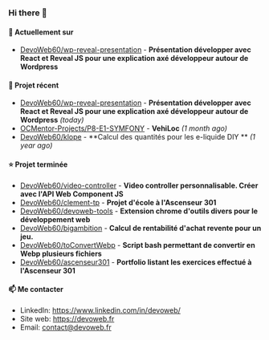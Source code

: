 ### Hi there 👋

#### 👷 Actuellement sur 

- [DevoWeb60/wp-reveal-presentation](https://github.com/DevoWeb60/wp-reveal-presentation) - **Présentation développer avec React et Reveal JS pour une explication axé développeur autour de Wordpress**

#### 🌱 Projet récent

- [DevoWeb60/wp-reveal-presentation](https://github.com/DevoWeb60/wp-reveal-presentation) - **Présentation développer avec React et Reveal JS pour une explication axé développeur autour de Wordpress** *(today)*
- [OCMentor-Projects/P8-E1-SYMFONY](https://github.com/OCMentor-Projects/P8-E1-SYMFONY) - **VehiLoc** *(1 month ago)*
- [DevoWeb60/klope](https://github.com/DevoWeb60/klope) - **Calcul des quantités pour les e-liquide DIY ** *(1 year ago)*

#### ⭐ Projet terminée

- [DevoWeb60/video-controller](https://github.com/DevoWeb60/video-controller) - **Video controller personnalisable. Créer avec l&#39;API Web Component JS**
- [DevoWeb60/clement-tp](https://github.com/DevoWeb60/clement-tp) - **Projet d&#39;école à l&#39;Ascenseur 301**
- [DevoWeb60/devoweb-tools](https://github.com/DevoWeb60/devoweb-tools) - **Extension chrome d&#39;outils divers pour le développement web**
- [DevoWeb60/bigambition](https://github.com/DevoWeb60/bigambition) - **Calcul de rentabilité d&#39;achat revente pour un jeu.**
- [DevoWeb60/toConvertWebp](https://github.com/DevoWeb60/toConvertWebp) - **Script bash permettant de convertir en Webp plusieurs fichiers**
- [DevoWeb60/ascenseur301](https://github.com/DevoWeb60/ascenseur301) - **Portfolio listant les exercices effectué à l&#39;Ascenseur 301**

#### 📫 Me contacter

- LinkedIn: https://www.linkedin.com/in/devoweb/
- Site web: https://devoweb.fr
- Email: contact@devoweb.fr
